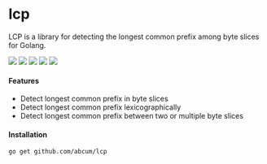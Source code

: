 # lcp

LCP is a library for detecting the longest common prefix among byte slices for Golang.

[![](https://img.shields.io/circleci/token/8afe7f574bd280505a0e7b76cc56f3569f89bb62/project/abcum/lcp/master.svg?style=flat-square)](https://circleci.com/gh/abcum/lcp) [![](https://img.shields.io/badge/status-1.0.0-ff00bb.svg?style=flat-square)](https://github.com/abcum/lcp) [![](https://img.shields.io/badge/godoc-reference-blue.svg?style=flat-square)](https://godoc.org/github.com/abcum/lcp) [![](https://goreportcard.com/badge/github.com/abcum/lcp?style=flat-square)](https://goreportcard.com/report/github.com/abcum/lcp) [![](https://img.shields.io/badge/license-Apache_License_2.0-00bfff.svg?style=flat-square)](https://github.com/abcum/lcp) 

#### Features

- Detect longest common prefix in byte slices
- Detect longest common prefix lexicographically
- Detect longest common prefix between two or multiple byte slices

#### Installation

```bash
go get github.com/abcum/lcp
```
